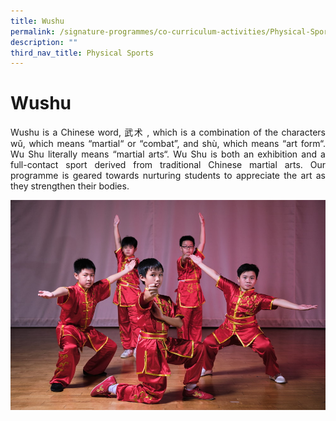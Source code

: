 ```yaml
---
title: Wushu
permalink: /signature-programmes/co-curriculum-activities/Physical-Sports/wushu/
description: ""
third_nav_title: Physical Sports
---
```

# Wushu
<p align="Justify">Wushu is a Chinese word, 武术 , which is a combination of the characters wǔ, which means “martial“ or “combat”, and shù, which means “art form“.  Wu Shu literally means “martial arts“. Wu Shu is both an exhibition and a full-contact sport derived from traditional Chinese martial arts. Our programme is geared towards nurturing students to appreciate the art as they strengthen their bodies.</p>

![](/images/Flash%20Potrait%2057.jpg)
